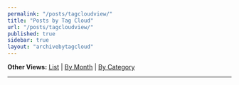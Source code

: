 ```yaml
---
permalink: "/posts/tagcloudview/"
title: "Posts by Tag Cloud"
url: "/posts/tagcloudview/"
published: true
sidebar: true
layout: "archivebytagcloud"
---
```

**Other Views:**  [List](/posts/) | [By Month](/posts/monthview) | [By Category](/categories)

---
